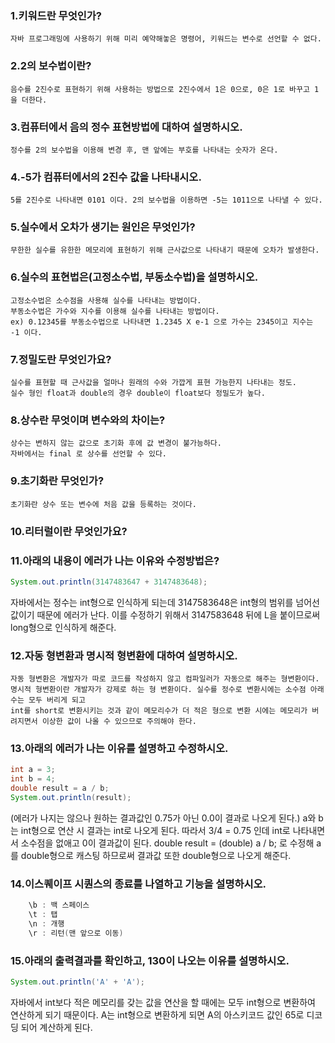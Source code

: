 ### 1.키워드란 무엇인가?

	자바 프로그래밍에 사용하기 위해 미리 예약해놓은 명령어, 키워드는 변수로 선언할 수 없다.

### 2.2의 보수법이란?

	음수를 2진수로 표현하기 위해 사용하는 방법으로 2진수에서 1은 0으로, 0은 1로 바꾸고 1을 더한다.

### 3.컴퓨터에서 음의 정수 표현방법에 대하여 설명하시오.

	정수를 2의 보수법을 이용해 변경 후, 맨 앞에는 부호를 나타내는 숫자가 온다.

### 4.-5가 컴퓨터에서의 2진수 값을 나타내시오.

	5를 2진수로 나타내면 0101 이다. 2의 보수법을 이용하면 -5는 1011으로 나타낼 수 있다. 

### 5.실수에서 오차가 생기는 원인은 무엇인가?

	무한한 실수를 유한한 메모리에 표현하기 위해 근사값으로 나타내기 때문에 오차가 발생한다.

### 6.실수의 표현법은(고정소수법, 부동소수법)을 설명하시오.

	고정소수법은 소수점을 사용해 실수를 나타내는 방법이다.
	부동소수법은 가수와 지수를 이용해 실수를 나타내는 방법이다.
	ex) 0.12345를 부동소수법으로 나타내면 1.2345 X e-1 으로 가수는 2345이고 지수는 -1 이다.

### 7.정밀도란 무엇인가요?

	실수를 표현할 때 근사값을 얼마나 원래의 수와 가깝게 표현 가능한지 나타내는 정도.
	실수 형인 float과 double의 경우 double이 float보다 정밀도가 높다.

### 8.상수란 무엇이며 변수와의 차이는?

	상수는 변하지 않는 값으로 초기화 후에 값 변경이 불가능하다.
	자바에서는 final 로 상수를 선언할 수 있다.

### 9.초기화란 무엇인가?

	초기화란 상수 또는 변수에 처음 값을 등록하는 것이다.

### 10.리터럴이란 무엇인가요?

	

### 11.아래의 내용이 에러가 나는 이유와 수정방법은?
```java
System.out.println(3147483647 + 3147483648);
```
자바에서는 정수는 int형으로 인식하게 되는데 3147583648은 int형의 범위를 넘어선 값이기 때문에 에러가 난다.
이를 수정하기 위해서 3147583648 뒤에 L을 붙이므로써 long형으로 인식하게 해준다.

### 12.자동 형변환과 명시적 형변환에 대하여 설명하시오.

	자동 형변환은 개발자가 따로 코드를 작성하지 않고 컴파일러가 자동으로 해주는 형변환이다.
	명시적 형변환이란 개발자가 강제로 하는 형 변환이다. 실수를 정수로 변환시에는 소수점 아래 수는 모두 버리게 되고 
	int를 short로 변환시키는 것과 같이 메모리수가 더 적은 형으로 변환 시에는 메모리가 버려지면서 이상한 값이 나올 수 있으므로 주의해야 한다.
	
### 13.아래의 에러가 나는 이유를 설명하고 수정하시오.
```java
int a = 3;
int b = 4;    	
double result = a / b;
System.out.println(result);
```
(에러가 나지는 않으나 원하는 결과값인 0.75가 아닌 0.0이 결과로 나오게 된다.)
a와 b는 int형으로 연산 시 결과는 int로 나오게 된다. 
따라서 3/4 = 0.75 인데 int로 나타내면서 소수점을 없애고 0이 결과값이 된다.
double result = (double) a / b; 로 수정해 a를 double형으로 캐스팅 하므로써 결과값 또한 double형으로 나오게 해준다. 
	
### 14.이스퀘이프 시퀀스의 종료를 나열하고 기능을 설명하시오.
```java
	\b : 백 스페이스
	\t : 탭
	\n : 개행
	\r : 리턴(맨 앞으로 이동)
```
### 15.아래의 출력결과를 확인하고, 130이 나오는 이유를 설명하시오.
```java
System.out.println('A' + 'A');
```
자바에서 int보다 적은 메모리를 갖는 값을 연산을 할 때에는 모두 int형으로 변환하여 연산하게 되기 때문이다.
A는 int형으로 변환하게 되면 A의 아스키코드 값인 65로 디코딩 되어 계산하게 된다.
